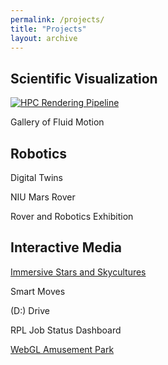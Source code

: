 ```yaml
---
permalink: /projects/
title: "Projects"
layout: archive
---
```


## Scientific Visualization

[![HPC Rendering Pipeline][1]][2]

[1]: https://halbry.github.io/personal-page/assets/images/sciviz/star.jpg
[2]: https://halbry.github.io/personal-page/sciviz/


Gallery of Fluid Motion

## Robotics

Digital Twins

NIU Mars Rover

Rover and Robotics Exhibition

## Interactive Media

[Immersive Stars and Skycultures](https://halbry.github.io/CS528-Docs/) 

Smart Moves

(D:) Drive

RPL Job Status Dashboard

[WebGL Amusement Park](https://halbry.github.io/webgl-park/ParkA4/index.html)
